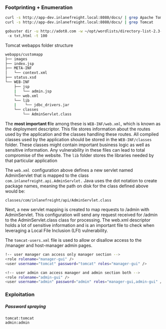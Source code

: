 ### Footprinting + Enumeration
```bash
curl -s http://app-dev.inlanefreight.local:8080/docs/ | grep Apache Tomcat
curl -s http://app-dev.inlanefreight.local:8080/docs/ | grep Tomcat 
```

```bash
gobuster dir -u http://adot8.com -w ~/opt/wordlists/directory-list-2.3-medium.txt
 -x txt,html -t 100
```

Tomcat webapps folder structure
```bash
webapps/customapp
├── images
├── index.jsp
├── META-INF
│   └── context.xml
├── status.xsd
└── WEB-INF
    ├── jsp
    |   └── admin.jsp
    └── web.xml
    └── lib
    |    └── jdbc_drivers.jar
    └── classes
        └── AdminServlet.class   
```
The **most important f**ile among these is `WEB-INF/web.xml`, which is known as the deployment descriptor. This file stores information about the routes used by the application and the classes handling these routes. All compiled classes used by the application should be stored in the `WEB-INF/classes` folder. These classes might contain important business logic as well as sensitive information. Any vulnerability in these files can lead to total compromise of the website. The `lib` folder stores the libraries needed by that particular application

The `web.xml `configuration above defines a new servlet named AdminServlet that is mapped to the class `com.inlanefreight.api.AdminServlet.` Java uses the dot notation to create package names, meaning the path on disk for the class defined above would be:

    classes/com/inlanefreight/api/AdminServlet.class

Next, a new servlet mapping is created to map requests to /admin with AdminServlet. This configuration will send any request received for /admin to the AdminServlet.class class for processing. The web.xml descriptor holds a lot of sensitive information and is an important file to check when leveraging a Local File Inclusion (LFI) vulnerability.

The `tomcat-users.xml` file is used to allow or disallow access to the /manager and host-manager admin pages.

```bash
!-- user manager can access only manager section -->
<role rolename="manager-gui" />
<user username="tomcat" password="tomcat" roles="manager-gui" />

<!-- user admin can access manager and admin section both -->
<role rolename="admin-gui" />
<user username="admin" password="admin" roles="manager-gui,admin-gui" />
```

### Exploitation
##### Password spraying
```
tomcat:tomcat
admin:admin
```